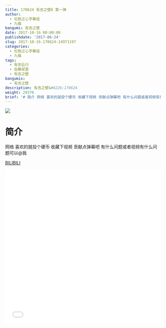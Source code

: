 ```yaml
---
title: 170624 有吉之壁8 第一弹
author:
  - 伦敦之心字幕组
  - 九條
bangumi: 有吉之壁
date: 2017-10-16 00:00:00
publishdate: '2017-06-24'
slug: 2017-10-16-170624-14971197
categories:
  - 伦敦之心字幕组
  - 九條
tags:
  - 有吉弘行
  - 佐藤栞里
  - 有吉之壁
bangumis:
  - 有吉之壁
description: 有吉之壁&#8226;170624
weight: 29376
brief: '# 简介 网络 喜欢的就投个硬币 收藏下视频 贡献点弹幕吧 有什么问题或者视频有什么问题可以@我'
---
```


![](https://i.imgur.com/4kvPV4F.jpg)

# 简介  
网络 
喜欢的就投个硬币 收藏下视频 贡献点弹幕吧 有什么问题或者视频有什么问题可以@我

  [BILIBILI](https://www.bilibili.com/video/av14971197/)


<div class="vcontainer">  <iframe class='video' src="//www.bilibili.com/blackboard/player.html?aid=14971197" width="100%" height="500" frameborder="0" allowfullscreen="allowfullscreen"></iframe></div>
